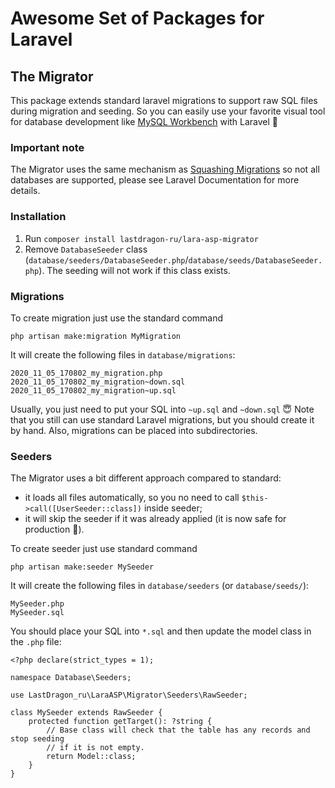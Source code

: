 # Awesome Set of Packages for Laravel

## The Migrator

This package extends standard laravel migrations to support raw SQL files during migration and seeding. So you can easily use your favorite visual tool for database development like [MySQL Workbench](https://www.mysql.com/products/workbench/) with Laravel 🥳 

### Important note

The Migrator uses the same mechanism as [Squashing Migrations](https://laravel.com/docs/8.x/migrations#squashing-migrations) so not all databases are supported, please see Laravel Documentation for more details.


### Installation

1. Run `composer install lastdragon-ru/lara-asp-migrator`
1. Remove `DatabaseSeeder` class (`database/seeders/DatabaseSeeder.php`/`database/seeds/DatabaseSeeder.php`). The seeding will not work if this class exists.

### Migrations

To create migration just use the standard command

```
php artisan make:migration MyMigration
```

It will create the following files in `database/migrations`:
```
2020_11_05_170802_my_migration.php
2020_11_05_170802_my_migration~down.sql
2020_11_05_170802_my_migration~up.sql
```

Usually, you just need to put your SQL into `~up.sql` and `~down.sql` 😇 Note that you still can use standard Laravel migrations, but you should create it by hand. Also, migrations can be placed into subdirectories.


### Seeders

The Migrator uses a bit different approach compared to standard:

- it loads all files automatically, so you no need to call `$this->call([UserSeeder::class])` inside seeder;
- it will skip the seeder if it was already applied (it is now safe for production 🤩).

To create seeder just use standard command

```
php artisan make:seeder MySeeder
```


It will create the following files in `database/seeders` (or `database/seeds/`):

```
MySeeder.php
MySeeder.sql
```


You should place your SQL into `*.sql` and then update the model class in the `.php` file:

```
<?php declare(strict_types = 1);

namespace Database\Seeders;

use LastDragon_ru\LaraASP\Migrator\Seeders\RawSeeder;

class MySeeder extends RawSeeder {
    protected function getTarget(): ?string {
        // Base class will check that the table has any records and stop seeding
        // if it is not empty.
        return Model::class;
    }
}
```
